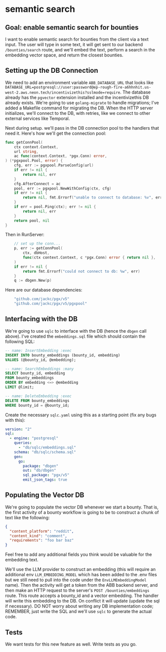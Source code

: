 # semantic search

## Goal: enable semantic search for bounties

I want to enable semantic search for bounties from the client via a text input. The user will type in some text, it will get sent to our backend `/bounties/search` route, and we'll embed the text, perform a search in the embedding vector space, and return the closest bounties.

## Setting up the DB Connection

We need to add an environment variable `ABB_DATABASE_URL` that looks like `DATABASE_URL=postgresql://user:password@ep-rough-fire-a6hhnhit.us-west-2.aws.neon.tech/incentivizethis?sslmode=require`. The database already has the `pgvector` extension installed and the incentivizethis DB already exists. We're going to use `golang-migrate` to handle migrations; I've added a Makefile command for migrating the DB. When the HTTP server initializes, we'll connect to the DB, with retries, like we connect to other external services like Temporal.

Next during setup. we'll pass in the DB connection pool to the handlers that need it. Here's how we'll get the connection pool:

```go
func getConnPool(
	ctx context.Context,
	url string,
	ac func(context.Context, *pgx.Conn) error,
) (*pgxpool.Pool, error) {
	cfg, err := pgxpool.ParseConfig(url)
	if err != nil {
		return nil, err
	}
	cfg.AfterConnect = ac
	pool, err := pgxpool.NewWithConfig(ctx, cfg)
	if err != nil {
		return nil, fmt.Errorf("unable to connect to database: %v", err)
	}
	if err = pool.Ping(ctx); err != nil {
		return nil, err
	}
	return pool, nil
}
```

Then in RunServer:

```go
    // set up the conn...
	p, err := getConnPool(
		ctx, dbHost,
		func(ctx context.Context, c *pgx.Conn) error { return nil },
	)
	if err != nil {
		return fmt.Errorf("could not connect to db: %w", err)
	}
    q := dbgen.New(p)
```

Here are our database dependencies:

```go
	"github.com/jackc/pgx/v5"
	"github.com/jackc/pgx/v5/pgxpool"
```

## Interfacing with the DB

We're going to use `sqlc` to interface with the DB (hence the `dbgen` call above). I've created the `embeddings.sql` file which should contain the following SQL:

```sql
-- name: InsertEmbedding :exec
INSERT INTO bounty_embeddings (bounty_id, embedding)
VALUES (@bounty_id, @embedding);

-- name: SearchEmbeddings :many
SELECT bounty_id, embedding
FROM bounty_embeddings
ORDER BY embedding <=> @embedding
LIMIT @limit;

-- name: DeleteEmbedding :exec
DELETE FROM bounty_embeddings
WHERE bounty_id = @bounty_id;
```

Create the necessary `sqlc.yaml` using this as a starting point (fix any bugs with this):

```yaml
version: "2"
sql:
  - engine: "postgresql"
    queries:
      - "db/sqlc/embeddings.sql"
    schema: "db/sqlc/schema.sql"
    gen:
      go:
        package: "dbgen"
        out: "db/dbgen"
        sql_package: "pgx/v5"
        emit_json_tags: true
```

## Populating the Vector DB

We're going to populate the vector DB whenever we start a bounty. That is, the first activity of a bounty workflow is going to be to construct a chunk of text like the following:

```json
{
  "content_platform": "reddit",
  "content_kind": "comment",
  "requirements": "foo bar baz"
}
```

Feel free to add any additional fields you think would be valuable for the embedding text.

We'll use the LLM provider to construct an embedding (this will require an additional env `LLM_EMBEDDING_MODEL` which has been added to the .env files but we still need to pull into the code under the `EnvLLMEmbeddingModel` name). Then the activity will get a token from the ABB backend server, and then make an HTTP request to the server's `POST /bounties/embeddings` route. This route accepts a bounty_id and a vector embedding. The handler will write this embedding to the DB. On conflict it will update (update the sql if necessary). DO NOT worry about writing any DB implementation code; REMEMBER, just write the SQL and we'll use `sqlc` to generate the actual code.

## Tests

We want tests for this new feature as well. Write tests as you go.
